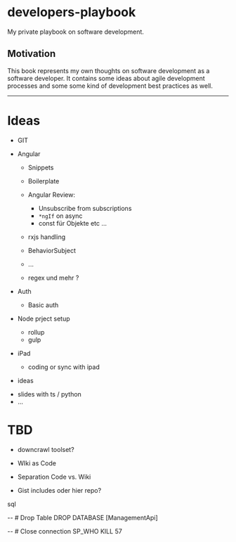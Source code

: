 # developers-playbook
My private playbook on software development.

## Motivation

This book represents my own thoughts on software development as a software developer.
It contains some ideas about agile development processes and some some kind of development best practices as well.

---

# Ideas
* GIT
* Angular
  * Snippets
  * Boilerplate
  * Angular Review:  
      * Unsubscribe from subscriptions 
      * `*ngIf` on async 
      * const für Objekte etc ...
  * rxjs handling
  * BehaviorSubject
  * ...

  * regex und mehr ?

* Auth
  * Basic auth
  
* Node prject setup
  * rollup
  * gulp
  
* iPad
  * coding or sync with ipad

* ideas
- slides with ts / python
- ...
 
# TBD

* downcrawl toolset?
* WIki as Code
* Separation Code vs. Wiki

* Gist includes oder hier repo?


sql

-- # Drop Table
DROP DATABASE [ManagementApi]

-- # Close connection
SP_WHO 
KILL 57


